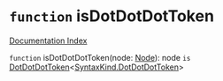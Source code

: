 # `function` isDotDotDotToken

[Documentation Index](../README.md)

`function` isDotDotDotToken(node: [Node](../interface.Node/README.md)): node `is` [DotDotDotToken](../interface.PunctuationToken/README.md)\<[SyntaxKind.DotDotDotToken](../enum.SyntaxKind/README.md#dotdotdottoken--26)>

